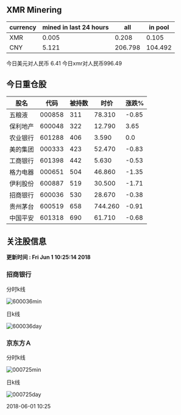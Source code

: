 ## XMR Minering

|currency|mined in last 24 hours|all|in pool|
|---|---|---|---|
|XMR|0.005|0.208|0.105|
|CNY|5.121|206.798|104.492|

今日美元对人民币 6.41	今日xmr对人民币996.49


## 今日重仓股 

|股名|代码|被持数|时价|涨跌%|
|---|---|---|---|---|
|五粮液|000858|311|78.310|-0.85|
|保利地产|600048|322|12.790|3.65|
|农业银行|601288|406|3.590|0.0|
|美的集团|000333|423|52.470|-0.83|
|工商银行|601398|442|5.630|-0.53|
|格力电器|000651|504|46.860|-1.35|
|伊利股份|600887|519|30.500|-1.71|
|招商银行|600036|530|28.670|-0.38|
|贵州茅台|600519|658|744.260|-0.91|
|中国平安|601318|690|61.710|-0.68|

## 关注股信息
**更新时间 : Fri Jun  1 10:25:14 2018**
### 招商银行 
分时k线

![600036min](http://image.sinajs.cn/newchart/min/n/sh600036.gif)

日k线

![600036day](http://image.sinajs.cn/newchart/daily/n/sh600036.gif)

### 京东方Ａ 
分时k线

![000725min](http://image.sinajs.cn/newchart/min/n/sz000725.gif)

日k线

![000725day](http://image.sinajs.cn/newchart/daily/n/sz000725.gif)

2018-06-01 10:25